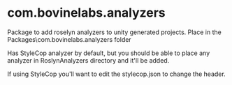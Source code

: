 # com.bovinelabs.analyzers

Package to add roselyn analyzers to unity generated projects.
Place in the Packages\com.bovinelabs.analyzers folder

Has StyleCop analyzer by default, but you should be able to place any analyzer in RoslynAnalyzers directory and it'll be added.

If using StyleCop you'll want to edit the stylecop.json to change the header.
